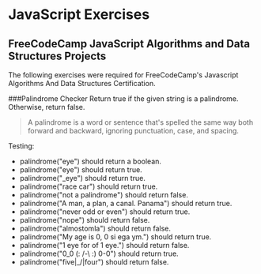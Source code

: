 # JavaScript Exercises

## FreeCodeCamp JavaScript Algorithms and Data Structures Projects
The following exercises were required for FreeCodeCamp's Javascript Algorithms And Data Structures Certification. 

###Palindrome Checker
Return true if the given string is a palindrome. Otherwise, return false.

> A palindrome is a word or sentence that's spelled the same way both forward and backward, ignoring punctuation, case, and spacing.

Testing:
* palindrome("eye") should return a boolean.
* palindrome("eye") should return true.
* palindrome("_eye") should return true.
* palindrome("race car") should return true.
* palindrome("not a palindrome") should return false.
* palindrome("A man, a plan, a canal. Panama") should return true.
* palindrome("never odd or even") should return true.
* palindrome("nope") should return false.
* palindrome("almostomla") should return false.
* palindrome("My age is 0, 0 si ega ym.") should return true.
* palindrome("1 eye for of 1 eye.") should return false.
* palindrome("0_0 (: /-\ :) 0-0") should return true.
* palindrome("five|\_/|four") should return false.

